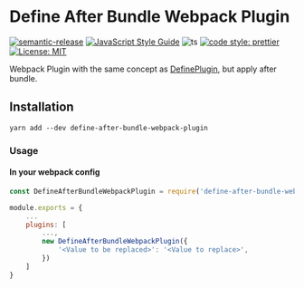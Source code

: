 # Define After Bundle Webpack Plugin

[![semantic-release](https://img.shields.io/badge/semantic-release-e10079.svg?logo=semantic-release)](https://github.com/semantic-release/semantic-release)
[![JavaScript Style Guide](https://img.shields.io/badge/code_style-standard-brightgreen.svg)](https://standardjs.com)
![ts](https://badgen.net/badge/Built%20With/TypeScript/blue) [![code style: prettier](https://img.shields.io/badge/code_style-prettier-ff69b4.svg?style=flat-square)](https://github.com/prettier/prettier)
[![License: MIT](https://img.shields.io/badge/License-MIT-yellow.svg)](https://opensource.org/licenses/MIT)

Webpack Plugin with the same concept as [DefinePlugin](https://webpack.js.org/plugins/define-plugin/), but apply after bundle.

## Installation

```
yarn add --dev define-after-bundle-webpack-plugin
```

### Usage

#### In your webpack config

```js
const DefineAfterBundleWebpackPlugin = require('define-after-bundle-webpack-plugin')

module.exports = {
    ...
    plugins: [
        ...,
        new DefineAfterBundleWebpackPlugin({
            '<Value to be replaced>': '<Value to replace>',
        })
    ]
}
```

